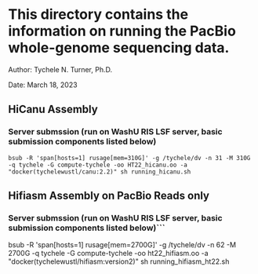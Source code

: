 # This directory contains the information on running the PacBio whole-genome sequencing data.

Author: Tychele N. Turner, Ph.D.

Date: March 18, 2023

## HiCanu Assembly
### Server submssion (run on WashU RIS LSF server, basic submission components listed below)
```
bsub -R 'span[hosts=1] rusage[mem=310G]' -g /tychele/dv -n 31 -M 310G -q tychele -G compute-tychele -oo HT22_hicanu.oo -a "docker(tychelewustl/canu:2.2)" sh running_hicanu.sh
```

## Hifiasm Assembly on PacBio Reads only
### Server submssion (run on WashU RIS LSF server, basic submission components listed below)```
bsub -R 'span[hosts=1] rusage[mem=2700G]' -g /tychele/dv -n 62 -M 2700G -q tychele -G compute-tychele -oo ht22_hifiasm.oo -a "docker(tychelewustl/hifiasm:version2)" sh running_hifiasm_ht22.sh
```






